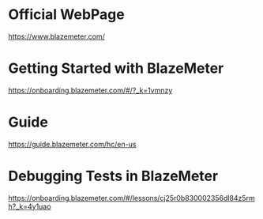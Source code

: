 # Official WebPage

https://www.blazemeter.com/

# Getting Started with BlazeMeter

https://onboarding.blazemeter.com/#/?_k=1vmnzy

# Guide
https://guide.blazemeter.com/hc/en-us

# Debugging Tests in BlazeMeter

https://onboarding.blazemeter.com/#/lessons/cj25r0b830002356dl84z5rmh?_k=4y1uao


